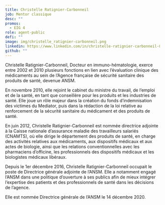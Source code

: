 ```yaml
---
title: Christelle Ratignier-Carbonneil
job: Mentor classique
desc: ""
promos:
  - EIG 4
role: agent-public
defi: ""
image: img/christelle_ratignier-carbonneil.png
linkedin: https://www.linkedin.com/in/christelle-ratignier-carbonneil-8279a913b/
github: ""
---
```

Christelle Ratignier-Carbonneil, Docteur en immuno-hématologie, exerce entre 2002 et 2010 plusieurs fonctions en lien avec l’évaluation clinique des médicaments au sein de l’Agence française de sécurité sanitaire des produits de santé, devenue ANSM.

En novembre 2010, elle rejoint le cabinet du ministre du travail, de l’emploi et de la santé, en tant que conseillère pour les produits et les industries de santé. Elle joue un rôle majeur dans la création du fonds d’indemnisation des victimes du Mediator, puis dans la rédaction de la loi relative au renforcement de la sécurité sanitaire du médicament et des produits de santé.

En juin 2012, Christelle Ratignier-Carbonneil est nommée directrice adjointe à la Caisse nationale d’assurance maladie des travailleurs salariés (CNAMTS), où elle dirige le département des produits de santé, en charge des activités relatives aux médicaments, aux dispositifs médicaux et aux actes de biologie, ainsi que les relations conventionnelles avec les pharmaciens d’officine, les professionnels des dispositifs médicaux et les biologistes médicaux libéraux.

Depuis le 1er décembre 2016, Christelle Ratignier-Carbonneil occupait le poste de Directrice générale adjointe de l’ANSM. Elle a notamment engagé l’ANSM dans une politique d’ouverture à ses publics afin de mieux intégrer l’expertise des patients et des professionnels de santé dans les décisions de l’agence.

Elle est nommée Directrice générale de l’ANSM le 14 décembre 2020.